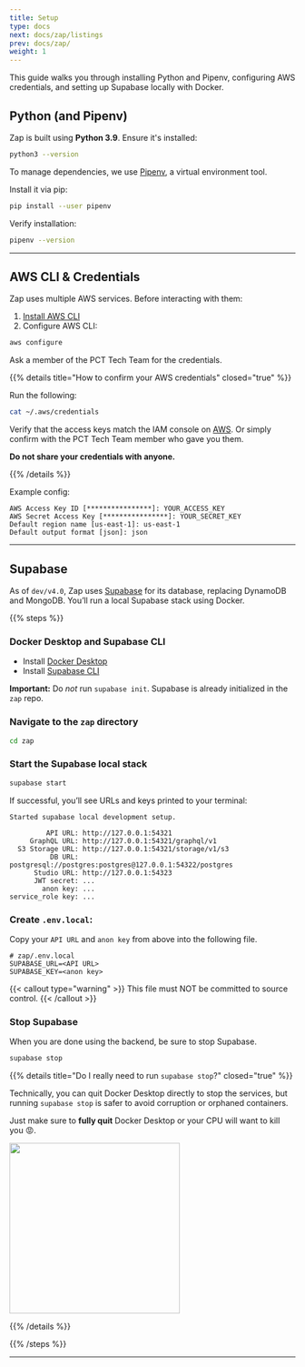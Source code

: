 ```yaml
---
title: Setup
type: docs
next: docs/zap/listings
prev: docs/zap/
weight: 1
---
```


This guide walks you through installing Python and Pipenv, configuring AWS credentials, and setting up Supabase locally with Docker.

## Python (and Pipenv)

Zap is built using **Python 3.9**. Ensure it's installed:

```bash
python3 --version
```

To manage dependencies, we use [Pipenv](https://pipenv.pypa.io/en/latest/), a virtual environment tool.

Install it via pip:

```bash
pip install --user pipenv
```

Verify installation:

```bash
pipenv --version
```

---

## AWS CLI & Credentials

Zap uses multiple AWS services. Before interacting with them:

1. [Install AWS CLI](https://aws.amazon.com/cli/)
2. Configure AWS CLI:

```bash
aws configure
```

Ask a member of the PCT Tech Team for the credentials.

{{% details title="How to confirm your AWS credentials" closed="true" %}}

Run the following:

```bash
cat ~/.aws/credentials
```

Verify that the access keys match the IAM console on [AWS](https://us-east-1.console.aws.amazon.com/iam/home#/security_credentials). Or simply confirm with the PCT Tech Team member who gave you them.

**Do not share your credentials with anyone.**

{{% /details %}}

Example config:

```
AWS Access Key ID [****************]: YOUR_ACCESS_KEY
AWS Secret Access Key [****************]: YOUR_SECRET_KEY
Default region name [us-east-1]: us-east-1
Default output format [json]: json
```

---

## Supabase

As of `dev/v4.0`, Zap uses [Supabase](https://supabase.com/) for its database, replacing DynamoDB and MongoDB. You’ll run a local Supabase stack using Docker.

{{% steps %}}

### Docker Desktop and Supabase CLI

- Install [Docker Desktop](https://docs.docker.com/desktop/)
- Install [Supabase CLI](https://supabase.com/docs/guides/local-development#install-the-cli)

**Important:** Do _not_ run `supabase init`. Supabase is already initialized in the `zap` repo.

### Navigate to the `zap` directory

```bash
cd zap
```

### Start the Supabase local stack

```bash
supabase start
```

If successful, you’ll see URLs and keys printed to your terminal:

```
Started supabase local development setup.

         API URL: http://127.0.0.1:54321
     GraphQL URL: http://127.0.0.1:54321/graphql/v1
  S3 Storage URL: http://127.0.0.1:54321/storage/v1/s3
          DB URL: postgresql://postgres:postgres@127.0.0.1:54322/postgres
      Studio URL: http://127.0.0.1:54323
      JWT secret: ...
        anon key: ...
service_role key: ...
```
### Create `.env.local`:

Copy your `API URL` and `anon key` from above into the following file.

```env
# zap/.env.local
SUPABASE_URL=<API URL>
SUPABASE_KEY=<anon key>
```

{{< callout type="warning" >}}
This file must NOT be committed to source control.
{{< /callout >}}

### Stop Supabase

When you are done using the backend, be sure to stop Supabase.

```bash
supabase stop
```

{{% details title="Do I really need to run `supabase stop`?" closed="true" %}}

Technically, you can quit Docker Desktop directly to stop the services, but running `supabase stop` is safer to avoid corruption or orphaned containers.

Just make sure to **fully quit** Docker Desktop or your CPU will want to kill you 😡.

<img src="/images/zap/quit_docker_desktop.png" width="300">

{{% /details %}}

{{% /steps %}}

<!--
1. Install [Docker Desktop](https://docs.docker.com/desktop/)
2. Install [Supabase CLI](https://supabase.com/docs/guides/local-development#install-the-cli)

**Important:** Do _not_ run `supabase init`. Supabase is already initialized in the `zap` repo.

3. Navigate to the `zap` directory:

```bash
cd zap
```

4. Start the Supabase local stack:

```bash
supabase start
```

If successful, you’ll see URLs and keys printed to your terminal:

```
Started supabase local development setup.

         API URL: http://127.0.0.1:54321
     GraphQL URL: http://127.0.0.1:54321/graphql/v1
  S3 Storage URL: http://127.0.0.1:54321/storage/v1/s3
          DB URL: postgresql://postgres:postgres@127.0.0.1:54322/postgres
      Studio URL: http://127.0.0.1:54323
      JWT secret: ...
        anon key: ...
service_role key: ...
```

5. Copy your `API URL` and `anon key` and create a `.env.local` file inside the `zap` directory:

```env
# zap/.env.local
SUPABASE_URL=<API URL>
SUPABASE_KEY=<anon key>
```

{{< callout type="warning" >}}
This file must NOT be committed to source control.
{{< /callout >}}

6. When you're done, shut down the local Supabase services:

```bash
supabase stop
```

{{% details title="Do I really need to run `supabase stop`?" closed="true" %}}

Technically, you can quit Docker Desktop directly to stop the services, but running `supabase stop` is safer to avoid corruption or orphaned containers.

Just make sure to **fully quit** Docker Desktop or your CPU will want to kill you 😡.

<img src="/images/zap/quit_docker_desktop.png" width="300">

{{% /details %}}

 -->

---
